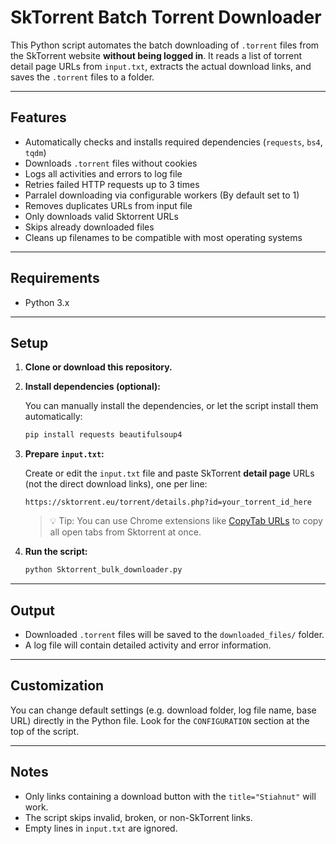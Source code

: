 # SkTorrent Batch Torrent Downloader

This Python script automates the batch downloading of `.torrent` files from the SkTorrent website **without being logged in**.
It reads a list of torrent detail page URLs from `input.txt`, extracts the actual download links, and saves the `.torrent` files to a folder.

---

## Features

- Automatically checks and installs required dependencies (`requests`, `bs4`, `tqdm`)
- Downloads `.torrent` files without cookies
- Logs all activities and errors to log file
- Retries failed HTTP requests up to 3 times
- Parralel downloading via configurable workers (By default set to 1)
- Removes duplicates URLs from input file
- Only downloads valid Sktorrent URLs
- Skips already downloaded files
- Cleans up filenames to be compatible with most operating systems

---

## Requirements

- Python 3.x

---

## Setup

1. **Clone or download this repository.**

2. **Install dependencies (optional):**

   You can manually install the dependencies, or let the script install them automatically:
   ```bash
   pip install requests beautifulsoup4
   ```

3. **Prepare `input.txt`:**

   Create or edit the `input.txt` file and paste SkTorrent **detail page** URLs (not the direct download links), one per line:
   ```
   https://sktorrent.eu/torrent/details.php?id=your_torrent_id_here
   ```

   > 💡 Tip: You can use Chrome extensions like [CopyTab URLs](https://chromewebstore.google.com/detail/copytab-urls/lolhdpcjpflggojkdoamneplianpomnl?hl=en) to copy all open tabs from Sktorrent at once. 

4. **Run the script:**
   ```bash
   python Sktorrent_bulk_downloader.py
   ```

---

## Output

- Downloaded `.torrent` files will be saved to the `downloaded_files/` folder.
- A log file will contain detailed activity and error information.

---

## Customization

You can change default settings (e.g. download folder, log file name, base URL) directly in the Python file. Look for the `CONFIGURATION` section at the top of the script.

---

## Notes

- Only links containing a download button with the `title="Stiahnut"` will work.
- The script skips invalid, broken, or non-SkTorrent links.
- Empty lines in `input.txt` are ignored.
